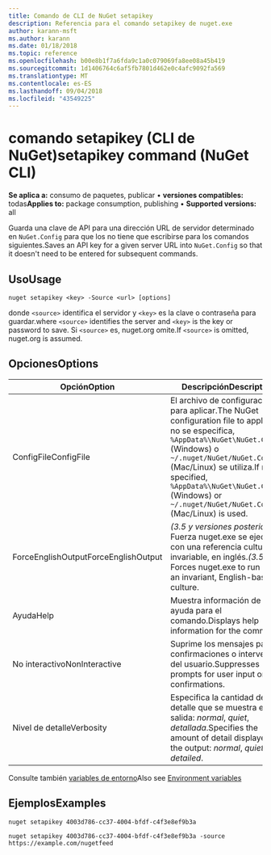 ```yaml
---
title: Comando de CLI de NuGet setapikey
description: Referencia para el comando setapikey de nuget.exe
author: karann-msft
ms.author: karann
ms.date: 01/18/2018
ms.topic: reference
ms.openlocfilehash: b00e8b1f7a6fda9c1a0c079069fa8ee08a45b419
ms.sourcegitcommit: 1d1406764c6af5fb7801d462e0c4afc9092fa569
ms.translationtype: MT
ms.contentlocale: es-ES
ms.lasthandoff: 09/04/2018
ms.locfileid: "43549225"
---
```

# <a name="setapikey-command-nuget-cli"></a><span data-ttu-id="25947-103">comando setapikey (CLI de NuGet)</span><span class="sxs-lookup"><span data-stu-id="25947-103">setapikey command (NuGet CLI)</span></span>

<span data-ttu-id="25947-104">**Se aplica a:** consumo de paquetes, publicar &bullet; **versiones compatibles:** todas</span><span class="sxs-lookup"><span data-stu-id="25947-104">**Applies to:** package consumption, publishing &bullet; **Supported versions:** all</span></span>

<span data-ttu-id="25947-105">Guarda una clave de API para una dirección URL de servidor determinado en `NuGet.Config` para que los no tiene que escribirse para los comandos siguientes.</span><span class="sxs-lookup"><span data-stu-id="25947-105">Saves an API key for a given server URL into `NuGet.Config` so that it doesn't need to be entered for subsequent commands.</span></span>

## <a name="usage"></a><span data-ttu-id="25947-106">Uso</span><span class="sxs-lookup"><span data-stu-id="25947-106">Usage</span></span>

```cli
nuget setapikey <key> -Source <url> [options]
```

<span data-ttu-id="25947-107">donde `<source>` identifica el servidor y `<key>` es la clave o contraseña para guardar.</span><span class="sxs-lookup"><span data-stu-id="25947-107">where `<source>` identifies the server and `<key>` is the key or password to save.</span></span> <span data-ttu-id="25947-108">Si `<source>` es, nuget.org omite.</span><span class="sxs-lookup"><span data-stu-id="25947-108">If `<source>` is omitted, nuget.org is assumed.</span></span>

## <a name="options"></a><span data-ttu-id="25947-109">Opciones</span><span class="sxs-lookup"><span data-stu-id="25947-109">Options</span></span>

| <span data-ttu-id="25947-110">Opción</span><span class="sxs-lookup"><span data-stu-id="25947-110">Option</span></span> | <span data-ttu-id="25947-111">Descripción</span><span class="sxs-lookup"><span data-stu-id="25947-111">Description</span></span> |
| --- | --- |
| <span data-ttu-id="25947-112">ConfigFile</span><span class="sxs-lookup"><span data-stu-id="25947-112">ConfigFile</span></span> | <span data-ttu-id="25947-113">El archivo de configuración para aplicar.</span><span class="sxs-lookup"><span data-stu-id="25947-113">The NuGet configuration file to apply.</span></span> <span data-ttu-id="25947-114">Si no se especifica, `%AppData%\NuGet\NuGet.Config` (Windows) o `~/.nuget/NuGet/NuGet.Config` (Mac/Linux) se utiliza.</span><span class="sxs-lookup"><span data-stu-id="25947-114">If not specified, `%AppData%\NuGet\NuGet.Config` (Windows) or `~/.nuget/NuGet/NuGet.Config` (Mac/Linux) is used.</span></span>|
| <span data-ttu-id="25947-115">ForceEnglishOutput</span><span class="sxs-lookup"><span data-stu-id="25947-115">ForceEnglishOutput</span></span> | <span data-ttu-id="25947-116">*(3.5 y versiones posteriores)*  Fuerza nuget.exe se ejecute con una referencia cultural invariable, en inglés.</span><span class="sxs-lookup"><span data-stu-id="25947-116">*(3.5+)* Forces nuget.exe to run using an invariant, English-based culture.</span></span> |
| <span data-ttu-id="25947-117">Ayuda</span><span class="sxs-lookup"><span data-stu-id="25947-117">Help</span></span> | <span data-ttu-id="25947-118">Muestra información de ayuda para el comando.</span><span class="sxs-lookup"><span data-stu-id="25947-118">Displays help information for the command.</span></span> |
| <span data-ttu-id="25947-119">No interactivo</span><span class="sxs-lookup"><span data-stu-id="25947-119">NonInteractive</span></span> | <span data-ttu-id="25947-120">Suprime los mensajes para confirmaciones o intervención del usuario.</span><span class="sxs-lookup"><span data-stu-id="25947-120">Suppresses prompts for user input or confirmations.</span></span> |
| <span data-ttu-id="25947-121">Nivel de detalle</span><span class="sxs-lookup"><span data-stu-id="25947-121">Verbosity</span></span> | <span data-ttu-id="25947-122">Especifica la cantidad de detalle que se muestra en la salida: *normal*, *quiet*, *detallada*.</span><span class="sxs-lookup"><span data-stu-id="25947-122">Specifies the amount of detail displayed in the output: *normal*, *quiet*, *detailed*.</span></span> |

<span data-ttu-id="25947-123">Consulte también [variables de entorno](cli-ref-environment-variables.md)</span><span class="sxs-lookup"><span data-stu-id="25947-123">Also see [Environment variables](cli-ref-environment-variables.md)</span></span>

## <a name="examples"></a><span data-ttu-id="25947-124">Ejemplos</span><span class="sxs-lookup"><span data-stu-id="25947-124">Examples</span></span>

```cli
nuget setapikey 4003d786-cc37-4004-bfdf-c4f3e8ef9b3a

nuget setapikey 4003d786-cc37-4004-bfdf-c4f3e8ef9b3a -source https://example.com/nugetfeed
```
